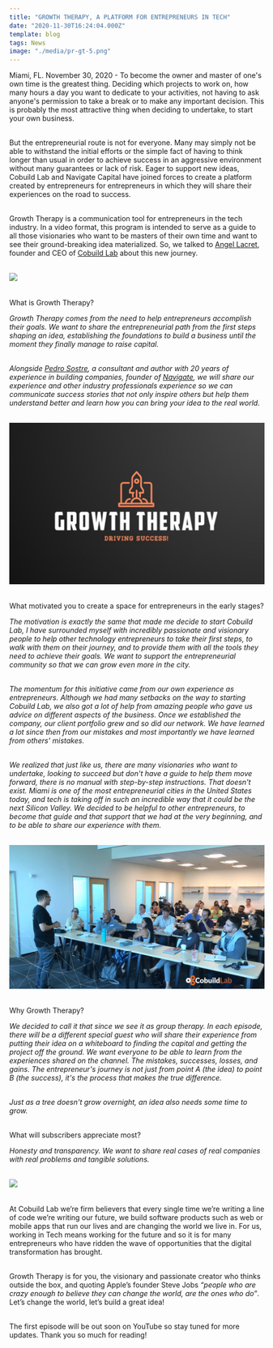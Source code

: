 ```yaml
---
title: "GROWTH THERAPY, A PLATFORM FOR ENTREPRENEURS IN TECH"
date: "2020-11-30T16:24:04.000Z"
template: blog
tags: News
image: "./media/pr-gt-5.png"
---
```


Miami, FL. November 30, 2020 - To become the owner and master of one's own time is the greatest thing. Deciding which projects to work on, how many hours a day you want to dedicate to your activities, not having to ask anyone's permission to take a break or to make any important decision. This is probably the most attractive thing when deciding to undertake, to start your own business. <br> </br>

But the entrepreneurial route is not for everyone. Many may simply not be able to withstand the initial efforts or the simple fact of having to think longer than usual in order to achieve success in an aggressive environment without many guarantees or lack of risk. Eager to support new ideas, Cobuild Lab and Navigate Capital have joined forces to create a platform created by entrepreneurs for entrepreneurs in which they will share their experiences on the road to success.  <br> </br>

Growth Therapy is a communication tool for entrepreneurs in the tech industry. In a video format, this program is intended to serve as a guide to all those visionaries who want to be masters of their own time and want to see their ground-breaking idea materialized. So, we talked to <a target="_blank" href="https://www.linkedin.com/in/alacret/"> Angel Lacret</a>, founder and CEO of <a target="_blank" href="https://cobuildlab.com/"> Cobuild Lab</a> about this new journey. <br> </br> 

<img src="media/pr-gt-2.png"> <br> </br> 


<title-5 align="left">What is Growth Therapy? </title-5>

*Growth Therapy comes from the need to help entrepreneurs accomplish their goals. We want to share the entrepreneurial path from the first steps shaping an idea, establishing the foundations to build a business until the moment they finally manage to raise capital.* <br> </br> 

*Alongside <a target="_blank" href="https://www.linkedin.com/in/psostre/">Pedro Sostre</a>, a consultant and author with 20 years of experience in building companies, founder of <a target="_blank" href="https://www.navigate.capital/"> Navigate</a>, we will share our experience and other industry professionals experience so we can communicate success stories that not only inspire others but help them understand better and learn how you can bring your idea to the real world.*  <br> </br> 


<img src="media/pr-gt-3.jpeg"> <br> </br> 

<title-5 align="left">What motivated you to create a space for entrepreneurs in the early stages?</title-5>

*The motivation is exactly the same that made me decide to start Cobuild Lab, I have surrounded myself with incredibly passionate and visionary people to help other technology entrepreneurs to take their first steps, to walk with them on their journey, and to provide them with all the tools they need to achieve their goals. We want to support the entrepreneurial community so that we can grow even more in the city.* <br> </br> 

*The momentum for this initiative came from our own experience as entrepreneurs. Although we had many setbacks on the way to starting Cobuild Lab, we also got a lot of help from amazing people who gave us advice on different aspects of the business. Once we established the company, our client portfolio grew and so did our network. We have learned a lot since then from our mistakes and most importantly we have learned from others' mistakes.* <br> </br> 

*We realized that just like us, there are many visionaries who want to undertake, looking to succeed but don't have a guide to help them move forward, there is no manual with step-by-step instructions. That doesn't exist. Miami is one of the most entrepreneurial cities in the United States today, and tech is taking off in such an incredible way that it could be the next Silicon Valley. We decided to be helpful to other entrepreneurs, to become that guide and that support that we had at the very beginning, and to be able to share our experience with them.* <br> </br> 

<img src="media/pr-gt-4.png"> <br> </br> 


<title-5 align="left">Why Growth Therapy?</title-5>

*We decided to call it that since we see it as group therapy. In each episode, there will be a different special guest who will share their experience from putting their idea on a whiteboard to finding the capital and getting the project off the ground. We want everyone to be able to learn from the experiences shared on the channel. The mistakes, successes, losses, and gains. The entrepreneur's journey is not just from point A (the idea) to point B (the success), it's the process that makes the true difference.* <br> </br> 

*Just as a tree doesn't grow overnight, an idea also needs some time to grow.* <br> </br> 

<title-5 align="left">What will subscribers appreciate most?</title-5>

*Honesty and transparency. We want to share real cases of real companies with real problems and tangible solutions.*  <br> </br> 

<img src="media/pr-gt-5.png"> <br> </br> 



At Cobuild Lab we’re firm believers that every single time we’re writing a line of code we’re writing our future, we build software products such as web or mobile apps that run our lives and are changing the world we live in. For us, working in Tech means working for the future and so it is for many entrepreneurs who have ridden the wave of opportunities that the digital transformation has brought. <br> </br> 

Growth Therapy is for you, the visionary and passionate creator who thinks outside the box, and quoting Apple’s founder Steve Jobs *“people who are crazy enough to believe they can change the world, are the ones who do”*. Let’s change the world, let’s build a great idea! <br> </br> 

The first episode will be out soon on YouTube so stay tuned for more updates. Thank you so much for reading!

